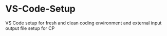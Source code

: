 # VS-Code-Setup
VS Code setup for fresh and clean coding environment and external input output file setup for CP
